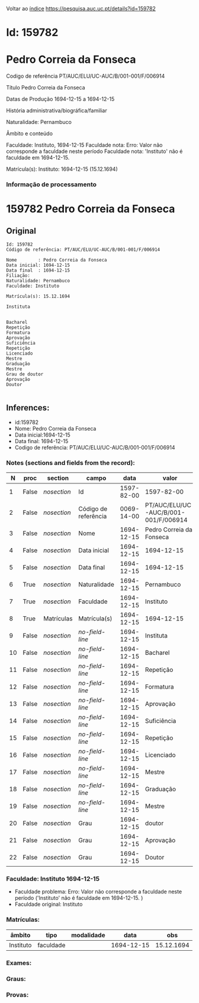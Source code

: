 
Voltar ao [índice](00%20Lista.md)
https://pesquisa.auc.uc.pt/details?id=159782

# Id: 159782
# Pedro Correia da Fonseca

Codigo de referência
PT/AUC/ELU/UC-AUC/B/001-001/F/006914

Título
Pedro Correia da Fonseca

Datas de Produção
1694-12-15 a 1694-12-15

História administrativa/biográfica/familiar

Naturalidade: Pernambuco


Âmbito e conteúdo

Faculdade: Instituto, 1694-12-15 
Faculdade nota: Erro: Valor não corresponde a faculdade neste período
Faculdade nota: 'Instituto' não é faculdade em 1694-12-15.  

Matrícula(s):
Instituto: 1694-12-15 (15.12.1694)


### Informação de processamento
# 159782 Pedro Correia da Fonseca

## Original
```
Id: 159782
Código de referência: PT/AUC/ELU/UC-AUC/B/001-001/F/006914

Nome        : Pedro Correia da Fonseca
Data inicial: 1694-12-15
Data final  : 1694-12-15
Filiação: 
Naturalidade: Pernambuco
Faculdade: Instituto

Matrícula(s): 15.12.1694

Instituta 


Bacharel 
Repetição 
Formatura 
Aprovação 
Suficiência 
Repetição 
Licenciado 
Mestre 
Graduação 
Mestre
Grau de doutor 
Aprovação 
Doutor 


```
## Inferences:
* id:159782
* Nome: Pedro Correia da Fonseca
* Data inicial:1694-12-15
* Data final: 1694-12-15
* Codigo de referência: PT/AUC/ELU/UC-AUC/B/001-001/F/006914

### Notes (sections and fields from the record):
|N   |proc   |section      |campo                 |data        |valor                                 |obs         |
|----|-------|-------------|----------------------|------------|--------------------------------------|------------|
|1   |False  |*nosection*  |Id                    |1597-82-00  |1597-82-00                            |159782      |
|2   |False  |*nosection*  |Código de referência  |0069-14-00  |PT/AUC/ELU/UC-AUC/B/001-001/F/006914  |            |
|3   |False  |*nosection*  |Nome                  |1694-12-15  |Pedro Correia da Fonseca              |            |
|4   |False  |*nosection*  |Data inicial          |1694-12-15  |1694-12-15                            |1694-12-15  |
|5   |False  |*nosection*  |Data final            |1694-12-15  |1694-12-15                            |1694-12-15  |
|6   |True   |*nosection*  |Naturalidade          |1694-12-15  |Pernambuco                            |            |
|7   |True   |*nosection*  |Faculdade             |1694-12-15  |Instituto                             |            |
|8   |True   |Matrículas   |Matrícula(s)          |1694-12-15  |1694-12-15                            |15.12.1694  |
|9   |False  |*nosection*  |*no-field-line*       |1694-12-15  |Instituta                             |            |
|10  |False  |*nosection*  |*no-field-line*       |1694-12-15  |Bacharel                              |            |
|11  |False  |*nosection*  |*no-field-line*       |1694-12-15  |Repetição                             |            |
|12  |False  |*nosection*  |*no-field-line*       |1694-12-15  |Formatura                             |            |
|13  |False  |*nosection*  |*no-field-line*       |1694-12-15  |Aprovação                             |            |
|14  |False  |*nosection*  |*no-field-line*       |1694-12-15  |Suficiência                           |            |
|15  |False  |*nosection*  |*no-field-line*       |1694-12-15  |Repetição                             |            |
|16  |False  |*nosection*  |*no-field-line*       |1694-12-15  |Licenciado                            |            |
|17  |False  |*nosection*  |*no-field-line*       |1694-12-15  |Mestre                                |            |
|18  |False  |*nosection*  |*no-field-line*       |1694-12-15  |Graduação                             |            |
|19  |False  |*nosection*  |*no-field-line*       |1694-12-15  |Mestre                                |            |
|20  |False  |*nosection*  |Grau                  |1694-12-15  |doutor                                |            |
|21  |False  |*nosection*  |Grau                  |1694-12-15  |Aprovação                             |            |
|22  |False  |*nosection*  |Grau                  |1694-12-15  |Doutor                                |            |
### Faculdade: Instituto 1694-12-15 
* Faculdade problema: Erro: Valor não corresponde a faculdade neste período ('Instituto' não é faculdade em 1694-12-15.  )
* Faculdade original: Instituto

### Matrículas:
|âmbito     |tipo       |modalidade|data        |obs         |
|-----------|-----------|----------|------------|------------|
|Instituto  |faculdade  |          |1694-12-15  |15.12.1694  |

### Exames:

### Graus:

### Provas:


